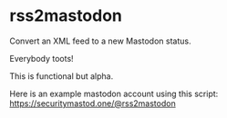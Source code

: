 # rss2mastodon
Convert an XML feed to a new Mastodon status.  

Everybody toots!

This is functional but alpha.

Here is an example mastodon account using this script:  https://securitymastod.one/@rss2mastodon

